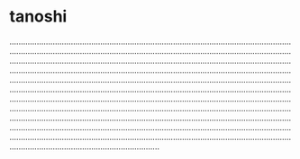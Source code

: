 # tanoshi

......................................................................................................................................................................................................................................................................................................................................................................................................................................................................................................................................................................................................................................................................................................................................................................................................................................................................................................................................................................................................................................................................................................................................................................................................................................................................................................................................................................................................................................................................................